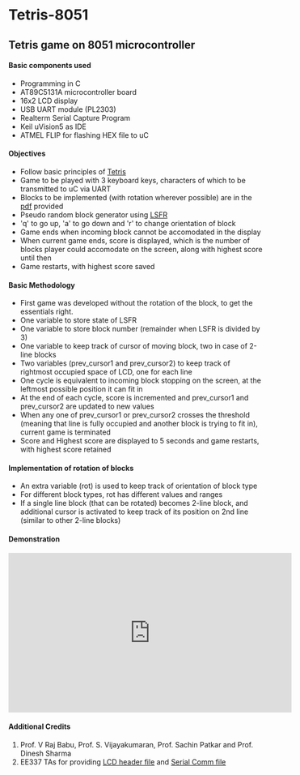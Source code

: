 # Tetris-8051
## Tetris game on 8051 microcontroller
#### Basic components used
- Programming in C
- AT89C5131A microcontroller board
- 16x2 LCD display
- USB UART module (PL2303)
- Realterm Serial Capture Program
- Keil uVision5 as IDE
- ATMEL FLIP for flashing HEX file to uC

#### Objectives
- Follow basic principles of [Tetris](https://en.wikipedia.org/wiki/Tetris)
- Game to be played with 3 keyboard keys, characters of which to be transmitted to uC via UART
- Blocks to be implemented (with rotation wherever possible) are in the [pdf](https://github.com/NeelkamalBhuyan/Tetris-8051/blob/main/tetris.pdf) provided
- Pseudo random block generator using [LSFR](https://en.wikipedia.org/wiki/Linear-feedback_shift_register)
- 'q' to go up, 'a' to go down and 'r' to change orientation of block
- Game ends when incoming block cannot be accomodated in the display
- When current game ends, score is displayed, which is the number of blocks player could accomodate on the screen, along with highest score until then
- Game restarts, with highest score saved

#### Basic Methodology
- First game was developed without the rotation of the block, to get the essentials right.
- One variable to store state of LSFR
- One variable to store block number (remainder when LSFR is divided by 3)
- One variable to keep track of cursor of moving block, two in case of 2-line blocks
- Two variables (prev_cursor1 and prev_cursor2) to keep track of rightmost occupied space of LCD, one for each line
- One cycle is equivalent to incoming block stopping on the screen, at the leftmost possible position it can fit in
- At the end of each cycle, score is incremented and prev_cursor1 and prev_cursor2 are updated to new values
- When any one of prev_cursor1 or prev_cursor2 crosses the threshold (meaning that line is fully occupied and another block is trying to fit in), current game is terminated
- Score and Highest score are displayed to 5 seconds and game restarts, with highest score retained

#### Implementation of rotation of blocks
- An extra variable (rot) is used to keep track of orientation of block type
- For different block types, rot has different values and ranges
- If a single line block (that can be rotated) becomes 2-line block, and additional cursor is activated to keep track of its position on 2nd line (similar to other 2-line blocks)

#### Demonstration

<iframe width="560" height="315" src="https://www.youtube.com/embed/_1cxAcCOZtc" title="YouTube video player" frameborder="0" allow="accelerometer; autoplay; clipboard-write; encrypted-media; gyroscope; picture-in-picture" allowfullscreen></iframe>

#### Additional Credits
1. Prof. V Raj Babu, Prof.  S. Vijayakumaran, Prof. Sachin Patkar and Prof. Dinesh Sharma
2. EE337 TAs for providing [LCD header file](https://github.com/NeelkamalBhuyan/Tetris-8051/blob/main/lcd.h) and [Serial Comm file](https://github.com/NeelkamalBhuyan/Tetris-8051/blob/main/serial.c)

